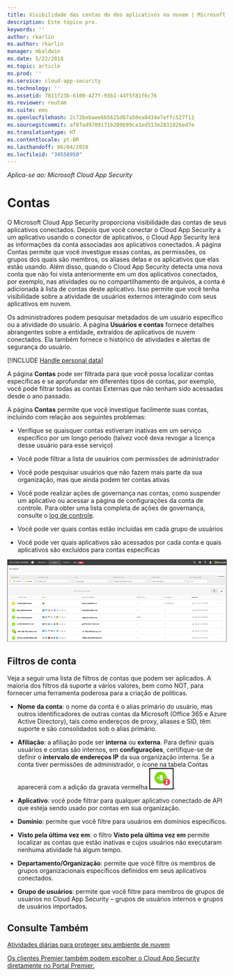```yaml
---
title: Visibilidade das contas do dos aplicativos na nuvem | Microsoft Docs
description: Este tópico pro.
keywords: ''
author: rkarlin
ms.author: rkarlin
manager: mbaldwin
ms.date: 5/22/2018
ms.topic: article
ms.prod: ''
ms.service: cloud-app-security
ms.technology: ''
ms.assetid: 7811f23b-6100-427f-93b1-44f5f81f6c76
ms.reviewer: reutam
ms.suite: ems
ms.openlocfilehash: 2c72bebaee6b5625d67a50ea8434e7effc527f11
ms.sourcegitcommit: af8fad9709171b200699ca1ed513e2831826ed7e
ms.translationtype: HT
ms.contentlocale: pt-BR
ms.lasthandoff: 06/04/2018
ms.locfileid: "34558950"
---
```

*Aplica-se ao: Microsoft Cloud App Security*


# <a name="accounts"></a>Contas
O Microsoft Cloud App Security proporciona visibilidade das contas de seus aplicativos conectados. Depois que você conectar o Cloud App Security a um aplicativo usando o conector de aplicativos, o Cloud App Security lerá as informações da conta associadas aos aplicativos conectados. A página Contas permite que você investigue essas contas, as permissões, os grupos dos quais são membros, os aliases delas e os aplicativos que elas estão usando. Além disso, quando o Cloud App Security detecta uma nova conta que não foi vista anteriormente em um dos aplicativos conectados, por exemplo, nas atividades ou no compartilhamento de arquivos, a conta é adicionada à lista de contas deste aplicativo. Isso permite que você tenha visibilidade sobre a atividade de usuários externos interagindo com seus aplicativos em nuvem.

Os administradores podem pesquisar metadados de um usuário específico ou a atividade do usuário. A página **Usuários e contas** fornece detalhes abrangentes sobre a entidade, extraídos de aplicativos de nuvem conectados. Ela também fornece o histórico de atividades e alertas de segurança do usuário.

[!INCLUDE [Handle personal data](../includes/gdpr-intro-sentence.md)]


A página **Contas** pode ser filtrada para que você possa localizar contas específicas e se aprofundar em diferentes tipos de contas, por exemplo, você pode filtrar todas as contas Externas que não tenham sido acessadas desde o ano passado. 

A página **Contas** permite que você investigue facilmente suas contas, incluindo com relação aos seguintes problemas:  

-   Verifique se quaisquer contas estiveram inativas em um serviço específico por um longo período (talvez você deva revogar a licença desse usuário para esse serviço)  
-   Você pode filtrar a lista de usuários com permissões de administrador  

-   Você pode pesquisar usuários que não fazem mais parte da sua organização, mas que ainda podem ter contas ativas  

-   Você pode realizar ações de governança nas contas, como suspender um aplicativo ou acessar a página de configurações da conta de controle. Para obter uma lista completa de ações de governança, consulte o [log de controle](governance-actions.md).
    
-   Você pode ver quais contas estão incluídas em cada grupo de usuários  

-   Você pode ver quais aplicativos são acessados por cada conta e quais aplicativos são excluídos para contas específicas
    

![tela de contas](./media/accounts-page.png)

## <a name="account-filters"></a>Filtros de conta
Veja a seguir uma lista de filtros de contas que podem ser aplicados. A maioria dos filtros dá suporte a vários valores, bem como NOT, para fornecer uma ferramenta poderosa para a criação de políticas.  
  
- **Nome da conta**: o nome da conta é o alias primário do usuário, mas outros identificadores de outras contas da Microsoft (Office 365 e Azure Active Directory), tais como endereços de proxy, aliases e SID, têm suporte e são consolidados sob o alias primário.

- **Afiliação**: a afiliação pode ser **interna** ou **externa**. Para definir quais usuários e contas são internos, em **configurações**, certifique-se de definir o **intervalo de endereços IP** da sua organização interna. Se a conta tiver permissões de administrador, o ícone na tabela Contas aparecerá com a adição da gravata vermelha ![ícone de administrador de contas](./media/accounts-admin-icon.png).

- **Aplicativo**: você pode filtrar para qualquer aplicativo conectado de API que esteja sendo usado por contas em sua organização.

- **Domínio**: permite que você filtre para usuários em domínios específicos.

- **Visto pela última vez em**: o filtro **Visto pela última vez em** permite localizar as contas que estão inativas e cujos usuários não executaram nenhuma atividade há algum tempo.

- **Departamento/Organização**: permite que você filtre os membros de grupos organizacionais específicos definidos em seus aplicativos conectados.

- **Grupo de usuários**: permite que você filtre para membros de grupos de usuários no Cloud App Security – grupos de usuários internos e grupos de usuários importados.


## <a name="see-also"></a>Consulte Também  
[Atividades diárias para proteger seu ambiente de nuvem](daily-activities-to-protect-your-cloud-environment.md)   

[Os clientes Premier também podem escolher o Cloud App Security diretamente no Portal Premier.](https://premier.microsoft.com/)  
  
  